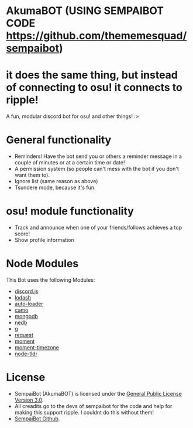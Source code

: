 # AkumaBOT (USING SEMPAIBOT CODE https://github.com/thememesquad/sempaibot)
# it does the same thing, but instead of connecting to osu! it connects to ripple!
A fun, modular discord bot for osu! and other things! :> 

# General functionality
- Reminders! Have the bot send you or others a reminder message in a couple of minutes or at a certain time or date!
- A permission system (so people can't mess with the bot if you don't want them to).
- Ignore list (same reason as above)
- Tsundere mode, because it's fun.

# osu! module functionality
- Track and announce when one of your friends/follows achieves a top score!
- Show profile information

# Node Modules
This Bot uses the following Modules:
- [discord.js](https://github.com/hydrabolt/discord.js/)
- [lodash](https://lodash.com/)
- [auto-loader](https://github.com/jwerle/node-auto-loader)
- [camo](https://github.com/scottwrobinson/camo)
- [mongodb](https://github.com/mongodb/node-mongodb-native)
- [nedb](https://github.com/louischatriot/nedb)
- [q](https://github.com/kriskowal/q)
- [request](https://github.com/request/request)
- [moment](http://momentjs.com/)
- [moment-timezone](http://momentjs.com/timezone/)
- [node-tldr](https://github.com/philpl/node-tldr)

# License
- SempaiBot (AkumaBOT) is licensed under the [General Public License Version 3.0](https://www.gnu.org/licenses/gpl-3.0.en.html).
- All creadits go to the devs of sempaibot for the code and help for making this support ripple. I couldnt do this without them!
- [SempaiBot Github](https://github.com/thememesquad/sempaibot).
